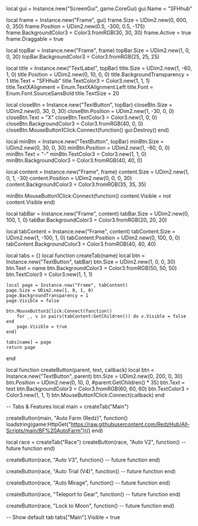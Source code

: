 
local gui = Instance.new("ScreenGui", game.CoreGui)
gui.Name = "SFHhub"

local frame = Instance.new("Frame", gui)
frame.Size = UDim2.new(0, 600, 0, 350)
frame.Position = UDim2.new(0.5, -300, 0.5, -175)
frame.BackgroundColor3 = Color3.fromRGB(30, 30, 30)
frame.Active = true
frame.Draggable = true

local topBar = Instance.new("Frame", frame)
topBar.Size = UDim2.new(1, 0, 0, 30)
topBar.BackgroundColor3 = Color3.fromRGB(25, 25, 25)

local title = Instance.new("TextLabel", topBar)
title.Size = UDim2.new(1, -60, 1, 0)
title.Position = UDim2.new(0, 10, 0, 0)
title.BackgroundTransparency = 1
title.Text = "SFHhub"
title.TextColor3 = Color3.new(1, 1, 1)
title.TextXAlignment = Enum.TextXAlignment.Left
title.Font = Enum.Font.SourceSansBold
title.TextSize = 20

local closeBtn = Instance.new("TextButton", topBar)
closeBtn.Size = UDim2.new(0, 30, 0, 30)
closeBtn.Position = UDim2.new(1, -30, 0, 0)
closeBtn.Text = "X"
closeBtn.TextColor3 = Color3.new(1, 0, 0)
closeBtn.BackgroundColor3 = Color3.fromRGB(40, 0, 0)
closeBtn.MouseButton1Click:Connect(function()
	gui:Destroy()
end)

local minBtn = Instance.new("TextButton", topBar)
minBtn.Size = UDim2.new(0, 30, 0, 30)
minBtn.Position = UDim2.new(1, -60, 0, 0)
minBtn.Text = "-"
minBtn.TextColor3 = Color3.new(1, 1, 0)
minBtn.BackgroundColor3 = Color3.fromRGB(40, 40, 0)

local content = Instance.new("Frame", frame)
content.Size = UDim2.new(1, 0, 1, -30)
content.Position = UDim2.new(0, 0, 0, 30)
content.BackgroundColor3 = Color3.fromRGB(35, 35, 35)

minBtn.MouseButton1Click:Connect(function()
	content.Visible = not content.Visible
end)

local tabBar = Instance.new("Frame", content)
tabBar.Size = UDim2.new(0, 100, 1, 0)
tabBar.BackgroundColor3 = Color3.fromRGB(20, 20, 20)

local tabContent = Instance.new("Frame", content)
tabContent.Size = UDim2.new(1, -100, 1, 0)
tabContent.Position = UDim2.new(0, 100, 0, 0)
tabContent.BackgroundColor3 = Color3.fromRGB(40, 40, 40)

local tabs = {}
local function createTab(name)
	local btn = Instance.new("TextButton", tabBar)
	btn.Size = UDim2.new(1, 0, 0, 30)
	btn.Text = name
	btn.BackgroundColor3 = Color3.fromRGB(50, 50, 50)
	btn.TextColor3 = Color3.new(1, 1, 1)

	local page = Instance.new("Frame", tabContent)
	page.Size = UDim2.new(1, 0, 1, 0)
	page.BackgroundTransparency = 1
	page.Visible = false

	btn.MouseButton1Click:Connect(function()
		for _, v in pairs(tabContent:GetChildren()) do v.Visible = false end
		page.Visible = true
	end)

	tabs[name] = page
	return page
end

local function createButton(parent, text, callback)
	local btn = Instance.new("TextButton", parent)
	btn.Size = UDim2.new(0, 200, 0, 30)
	btn.Position = UDim2.new(0, 10, 0, #parent:GetChildren() * 35)
	btn.Text = text
	btn.BackgroundColor3 = Color3.fromRGB(60, 60, 60)
	btn.TextColor3 = Color3.new(1, 1, 1)
	btn.MouseButton1Click:Connect(callback)
end

-- Tabs & Features
local main = createTab("Main")

createButton(main, "Auto Farm (Redz)", function()
	loadstring(game:HttpGet("https://raw.githubusercontent.com/RedzHub/All-Scripts/main/BF%20AutoFarm"))()
end)

local race = createTab("Race")
createButton(race, "Auto V2", function()
	-- future function
end)

createButton(race, "Auto V3", function()
	-- future function
end)

createButton(race, "Auto Trial (V4)", function()
	-- future function
end)

createButton(race, "Auto Mirage", function()
	-- future function
end)

createButton(race, "Teleport to Gear", function()
	-- future function
end)

createButton(race, "Lock to Moon", function()
	-- future function
end)

-- Show default tab
tabs["Main"].Visible = true
